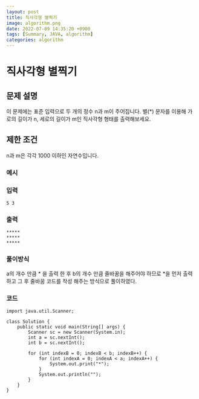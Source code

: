 ```yaml
---
layout: post
title: 직사각형 별찍기
image: algorithm.png
date: 2022-07-09 14:35:20 +0900
tags: [Summary, JAVA, algorithm]
categories: algorithm
---
```


# 직사각형 별찍기
## 문제 설명
이 문제에는 표준 입력으로 두 개의 정수 n과 m이 주어집니다.
별(*) 문자를 이용해 가로의 길이가 n, 세로의 길이가 m인 직사각형 형태를 출력해보세요.

## 제한 조건
n과 m은 각각 1000 이하인 자연수입니다.

### 예시
### 입력

```
5 3
```

### 출력

```
*****
*****
*****
```

### 풀이방식
a의 개수 만큼 * 을 출력 한 후 b의 개수 만큼 줄바꿈을 해주어야 하므로
*을 먼저 출력하고 그 후 줄바꿈 코드를 작성 해주는 방식으로 풀이하였다.

### 코드
```
import java.util.Scanner;

class Solution {
    public static void main(String[] args) {
        Scanner sc = new Scanner(System.in);
        int a = sc.nextInt();
        int b = sc.nextInt();

        for (int indexB = 0; indexB < b; indexB++) {
            for (int indexA = 0; indexA < a; indexA++) {
                System.out.print("*");
            }
            System.out.println("");
        }
    }
}
```